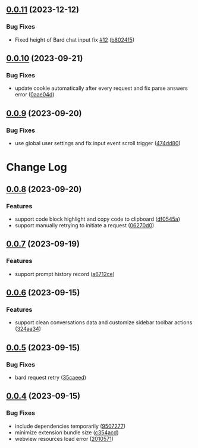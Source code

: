 

## [0.0.11](https://github.com/JimmyDaddy/vscode-bard/compare/v0.0.10...v0.0.11) (2023-12-12)


### Bug Fixes

* Fixed height of Bard chat input fix [#12](https://github.com/JimmyDaddy/vscode-bard/issues/12) ([b8024f5](https://github.com/JimmyDaddy/vscode-bard/commit/b8024f54a702d4c99b66c71dd77c5ddf1c9db875))

## [0.0.10](https://github.com/JimmyDaddy/vscode-bard/compare/v0.0.9...v0.0.10) (2023-09-21)


### Bug Fixes

* update cookie automatically after every request and fix parse answers error ([0aae04d](https://github.com/JimmyDaddy/vscode-bard/commit/0aae04da523dd6d23d563323a6faac57fbeffa46))

## [0.0.9](https://github.com/JimmyDaddy/vscode-bard/compare/v0.0.8...v0.0.9) (2023-09-20)


### Bug Fixes

* use global user settings and fix input event scroll trigger ([474dd80](https://github.com/JimmyDaddy/vscode-bard/commit/474dd8066913649e4f9994e8d45cd3728c8db1d7))

# Change Log

## [0.0.8](https://github.com/JimmyDaddy/vscode-bard/compare/0.0.7...v0.0.8) (2023-09-20)


### Features

* support code block highlight and copy code to clipboard ([df0545a](https://github.com/JimmyDaddy/vscode-bard/commit/df0545a2a24157ba6e7697ee3f67644863d5ca28))
* support manually retrying to initiate a request ([06270d0](https://github.com/JimmyDaddy/vscode-bard/commit/06270d0b990af78f70464eb2910ced6fd53c0af6))



## [0.0.7](https://github.com/JimmyDaddy/vscode-bard/compare/0.0.6...0.0.7) (2023-09-19)


### Features

* support prompt history record ([a6712ce](https://github.com/JimmyDaddy/vscode-bard/commit/a6712ce2b1fb1822f5e0392e220407bce971b2b0))



## [0.0.6](https://github.com/JimmyDaddy/vscode-bard/compare/0.0.5...0.0.6) (2023-09-15)


### Features

* support clean conversations data and customize sidebar toolbar actions ([324aa34](https://github.com/JimmyDaddy/vscode-bard/commit/324aa3489c25858d74c342963853829a366c4e7e))



## [0.0.5](https://github.com/JimmyDaddy/vscode-bard/compare/0.0.4...0.0.5) (2023-09-15)


### Bug Fixes

* bard request retry ([35caeed](https://github.com/JimmyDaddy/vscode-bard/commit/35caeedf3c171d241b18dc2c8d3ae2b9fc646a63))



## [0.0.4](https://github.com/JimmyDaddy/vscode-bard/compare/95072771a297b76e7ab7ad64b4fe3054107f0b72...0.0.4) (2023-09-15)


### Bug Fixes

* include dependencies temporarily ([9507277](https://github.com/JimmyDaddy/vscode-bard/commit/95072771a297b76e7ab7ad64b4fe3054107f0b72))
* minimize extension bundle size ([c354acd](https://github.com/JimmyDaddy/vscode-bard/commit/c354acd915096a5edb6add9e274e84ef26440d86))
* webview resources load error ([2010571](https://github.com/JimmyDaddy/vscode-bard/commit/20105717ae9f1e0ca5b000b57b53fe0e7ce8ae83))